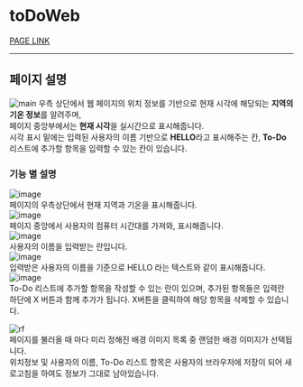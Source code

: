 # toDoWeb
[PAGE LINK](https://yafocb.github.io/WEB/)
- - -
## 페이지 설명
![main](https://github.com/user-attachments/assets/b2002012-ddc0-4512-ab58-73e9f31178ee)
우측 상단에서 웹 페이지의 위치 정보를 기반으로 현재 시각에 해당되는 **지역의 기온 정보**를 알려주며,<br>페이지 중앙부에서는 **현재 시각**을 실시간으로 표시해줍니다.<br>시각 표시 밑에는 입력된 사용자의 이름 기반으로 **HELLO**라고 표시해주는 칸, **To-Do** 리스트에 추가할 항목을 입력할 수 있는 칸이 있습니다.

### 기능 별 설명
![image](https://github.com/user-attachments/assets/d6064b0f-60c7-4ec1-a748-89ffcbc6f9a9)<br> 
페이지의 우측상단에서 현재 지역과 기온을 표시해줍니다.<br>
![image](https://github.com/user-attachments/assets/c279ca84-eab9-4433-910a-4b71dd94090c)<br>
페이지 중앙에서 사용자의 컴퓨터 시간대를 가져와, 표시해줍니다.<br>
![image](https://github.com/user-attachments/assets/5201dd67-5317-4d10-bfb4-7a5ae6e2522a)<br>
사용자의 이름을 입력받는 란입니다.<br>
![image](https://github.com/user-attachments/assets/a0fef4d9-21c0-4f62-9503-26a5dbb3f209)<br>
입력받은 사용자의 이름을 기준으로 HELLO 라는 텍스트와 같이 표시해줍니다.<br>
![image](https://github.com/user-attachments/assets/8cc8498a-6485-405f-97b2-ffdb7c2ac3dc)<br>
To-Do 리스트에 추가할 항목을 작성할 수 있는 란이 있으며, 추가된 항목들은 입력란 하단에 X 버튼과 함께 추가가 됩니다. X버튼을 클릭하여 해당 항목을 삭제할 수 있습니다.<br>

![rf](https://github.com/user-attachments/assets/3f6d0aff-6213-41f0-bd06-83e53a494fdc)<br>
페이지를 불러올 때 마다 미리 정해진 배경 이미지 목록 중 랜덤한 배경 이미지가 선택됩니다.<br>위치정보 및 사용자의 이름, To-Do 리스트 항목은 사용자의 브라우저에 저장이 되어 새로고침을 하여도 정보가 그대로 남아있습니다.